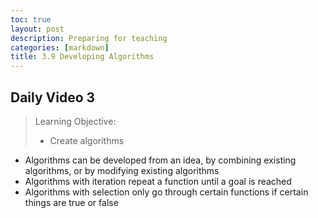 ```yaml
---
toc: true
layout: post
description: Preparing for teaching
categories: [markdown] 
title: 3.9 Developing Algorithms
---
```


## Daily Video 3
> Learning Objective:
> - Create algorithms

- Algorithms can be developed from an idea, by combining existing algorithms, or by modifying existing algorithms
- Algorithms with iteration repeat a function until a goal is reached
- Algorithms with selection only go through certain functions if certain things are true or false